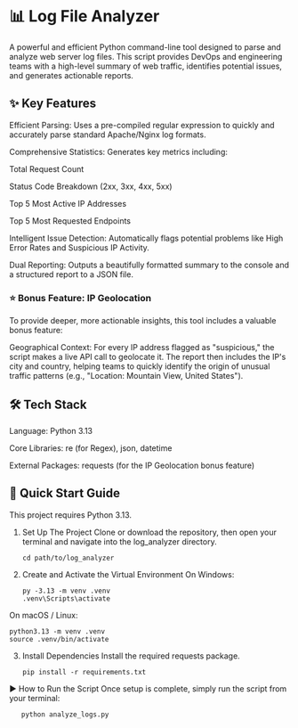 # 📊 Log File Analyzer
A powerful and efficient Python command-line tool designed to parse and analyze web server log files. This script provides DevOps and engineering teams with a high-level summary of web traffic, identifies potential issues, and generates actionable reports.


## ✨ Key Features
Efficient Parsing: Uses a pre-compiled regular expression to quickly and accurately parse standard Apache/Nginx log formats.

Comprehensive Statistics: Generates key metrics including:

Total Request Count

Status Code Breakdown (2xx, 3xx, 4xx, 5xx)

Top 5 Most Active IP Addresses

Top 5 Most Requested Endpoints

Intelligent Issue Detection: Automatically flags potential problems like High Error Rates and Suspicious IP Activity.

Dual Reporting: Outputs a beautifully formatted summary to the console and a structured report to a JSON file.

### ⭐ Bonus Feature: IP Geolocation
To provide deeper, more actionable insights, this tool includes a valuable bonus feature:

Geographical Context: For every IP address flagged as "suspicious," the script makes a live API call to geolocate it. The report then includes the IP's city and country, helping teams to quickly identify the origin of unusual traffic patterns (e.g., "Location: Mountain View, United States").

## 🛠️ Tech Stack
Language: Python 3.13

Core Libraries: re (for Regex), json, datetime

External Packages: requests (for the IP Geolocation bonus feature)

## 🚀 Quick Start Guide
This project requires Python 3.13.

1. Set Up The Project
Clone or download the repository, then open your terminal and navigate into the log_analyzer directory.

       cd path/to/log_analyzer

2. Create and Activate the Virtual Environment
On Windows:

       py -3.13 -m venv .venv
       .venv\Scripts\activate

On macOS / Linux:

    python3.13 -m venv .venv
    source .venv/bin/activate

3. Install Dependencies
Install the required requests package.

       pip install -r requirements.txt

▶️ How to Run the Script
Once setup is complete, simply run the script from your terminal:


       python analyze_logs.py

